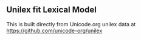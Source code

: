 Unilex fit Lexical Model
----------------------

This is built directly from Unicode.org unilex data at
https://github.com/unicode-org/unilex

